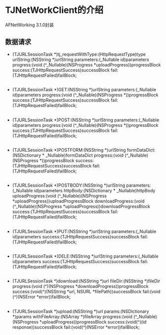 # TJNetWorkClient的介绍
AFNetWorking 3.1.0封装

## 数据请求

+ (TJURLSessionTask *)tj_requestWithType:(HttpRequestType)type
                               urlString:(NSString *)urlString
                              parameters:(_Nullable id)parameters
                                progress:(void (^_Nullable)(NSProgress *uploadProgress))progressBlock
                                 success:(TJHttpRequestSuccess)successBlock
                                    fail:(TJHttpRequestFailed)failBlock;
## 

+ (TJURLSessionTask *)GET:(NSString *)urlString
               parameters:(_Nullable id)parameters
                 progress:(void (^_Nullable)(NSProgress *))progressBlock
                  success:(TJHttpRequestSuccess)successBlock
                     fail:(TJHttpRequestFailed)failBlock;
## 

+ (TJURLSessionTask *)POST:(NSString *)urlString
                parameters:(_Nullable id)parameters
                  progress:(void (^_Nullable)(NSProgress *))progressBlock
                   success:(TJHttpRequestSuccess)successBlock
                      fail:(TJHttpRequestFailed)failBlock;
## 

+ (TJURLSessionTask *)POSTFORM:(NSString *)urlString
                  formDataDict:(NSDictionary * _Nullable)formDataDict
                      progress:(void (^_Nullable)(NSProgress *))progressBlock
                       success:(TJHttpRequestSuccess)successBlock
                          fail:(TJHttpRequestFailed)failBlock;
## 

+ (TJURLSessionTask *)POSTBODY:(NSString *)urlString
                    parameters:(_Nullable id)parameters
                      httpBody:(NSDictionary * _Nullable)httpBody
                uploadProgress:(void (^_Nullable)(NSProgress *uploadProgress))uploadProgressBlock
              downloadProgress:(void (^_Nullable)(NSProgress *uploadProgress))downloadProgressBlock
                       success:(TJHttpRequestSuccess)successBlock
                          fail:(TJHttpRequestFailed)failBlock;
                          
## 

+ (TJURLSessionTask *)PUT:(NSString *)urlString
               parameters:(_Nullable id)parameters
                  success:(TJHttpRequestSuccess)successBlock
                     fail:(TJHttpRequestFailed)failBlock; 
                     
                     
## 

+ (TJURLSessionTask *)DELE:(NSString *)urlString
                parameters:(_Nullable id)parameters
                   success:(TJHttpRequestSuccess)successBlock
                      fail:(TJHttpRequestFailed)failBlock;
##

+ (TJURLSessionTask *)download:(NSString *)url
                       fileDir:(NSString *)fileDir
                      progress:(void (^)(NSProgress *downloadProgress))progressBlock
                       success:(void(^)(NSString *url, NSURL *filePath))successBlock
                          fail:(void (^)(NSError *error))failBlock;
##

+ (TJURLSessionTask *)upload:(NSString *)url
                      params:(NSDictionary *)params
               withFileArray:(NSArray *)fileArray
                    progress:(void (^_Nullable) (NSProgress *uploadProgress))progressBlock
                     success:(void(^)(id response))successBlock
                        fail:(void(^)(NSError *error))failBlock;


                      
                      
                 
                      

